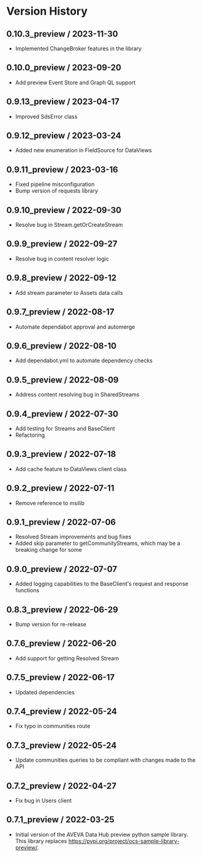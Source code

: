 # Version History

## 0.10.3_preview / 2023-11-30

- Implemented ChangeBroker features in the library

## 0.10.0_preview / 2023-09-20

- Add preview Event Store and Graph QL support

## 0.9.13_preview / 2023-04-17

- Improved SdsError class

## 0.9.12_preview / 2023-03-24

- Added new enumeration in FieldSource for DataViews

## 0.9.11_preview / 2023-03-16

- Fixed pipeline misconfiguration
- Bump version of requests library

## 0.9.10_preview / 2022-09-30

- Resolve bug in Stream.getOrCreateStream

## 0.9.9_preview / 2022-09-27

- Resolve bug in content resolver logic

## 0.9.8_preview / 2022-09-12

- Add stream parameter to Assets data calls

## 0.9.7_preview / 2022-08-17

- Automate dependabot approval and automerge

## 0.9.6_preview / 2022-08-10

- Add dependabot.yml to automate dependency checks

## 0.9.5_preview / 2022-08-09

- Address content resolving bug in SharedStreams

## 0.9.4_preview / 2022-07-30

- Add testing for Streams and BaseClient
- Refactoring

## 0.9.3_preview / 2022-07-18

- Add cache feature to DataViews client class

## 0.9.2_preview / 2022-07-11

- Remove reference to msilib

## 0.9.1_preview / 2022-07-06

- Resolved Stream improvements and bug fixes
- Added skip parameter to getCommunityStreams, which may be a breaking change for some

## 0.9.0_preview / 2022-07-07

- Added logging capabilities to the BaseClient's request and response functions

## 0.8.3_preview / 2022-06-29

- Bump version for re-release

## 0.7.6_preview / 2022-06-20

- Add support for getting Resolved Stream

## 0.7.5_preview / 2022-06-17

- Updated dependencies

## 0.7.4_preview / 2022-05-24

- Fix typo in communities route

## 0.7.3_preview / 2022-05-24

- Update communities queries to be compliant with changes made to the API

## 0.7.2_preview / 2022-04-27

- Fix bug in Users client

## 0.7.1_preview / 2022-03-25

- Initial version of the AVEVA Data Hub preview python sample library. This library replaces https://pypi.org/project/ocs-sample-library-preview/.

